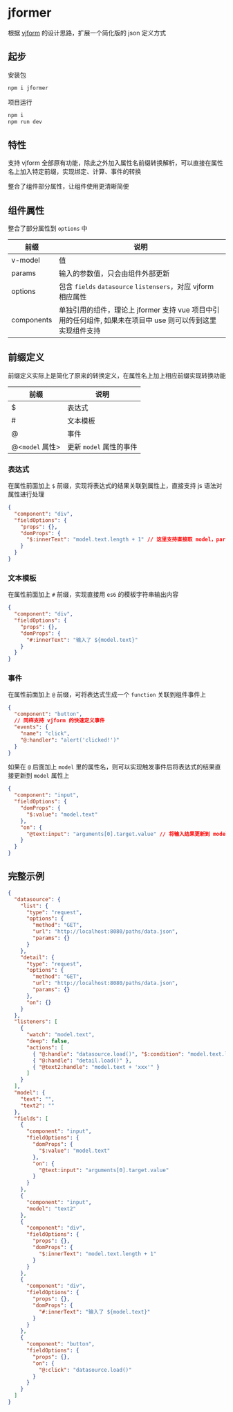 # jformer

根据 [vjform](https://gitee.com/fyl080801_admin/vjform) 的设计思路，扩展一个简化版的 json 定义方式

## 起步

安装包

```bash
npm i jformer
```

项目运行

```bash
npm i
npm run dev
```

## 特性

支持 vjform 全部原有功能，除此之外加入属性名前缀转换解析，可以直接在属性名上加入特定前缀，实现绑定、计算、事件的转换

整合了组件部分属性，让组件使用更清晰简便

## 组件属性

整合了部分属性到 `options` 中

| 前缀       | 说明                                                                                                        |
| ---------- | ----------------------------------------------------------------------------------------------------------- |
| v-model    | 值                                                                                                          |
| params     | 输入的参数值，只会由组件外部更新                                                                            |
| options    | 包含 `fields` `datasource` `listensers`，对应 vjform 相应属性                                               |
| components | 单独引用的组件，理论上 jformer 支持 vue 项目中引用的任何组件, 如果未在项目中 use 则可以传到这里实现组件支持 |

## 前缀定义

前缀定义实际上是简化了原来的转换定义，在属性名上加上相应前缀实现转换功能

| 前缀            | 说明                    |
| --------------- | ----------------------- |
| \$              | 表达式                  |
| #               | 文本模板                |
| @               | 事件                    |
| @<`model` 属性> | 更新 `model` 属性的事件 |

### 表达式

在属性前面加上 `$` 前缀，实现将表达式的结果关联到属性上，直接支持 js 语法对属性进行处理

```json
{
  "component": "div",
  "fieldOptions": {
    "props": {},
    "domProps": {
      "$:innerText": "model.text.length + 1" // 这里支持直接取 model，params，datasource，sourcedata 的属性进行计算关联到属性
    }
  }
}
```

### 文本模板

在属性前面加上 `#` 前缀，实现直接用 `es6` 的模板字符串输出内容

```json
{
  "component": "div",
  "fieldOptions": {
    "props": {},
    "domProps": {
      "#:innerText": "输入了 ${model.text}"
    }
  }
}
```

### 事件

在属性前面加上 `@` 前缀，可将表达式生成一个 `function` 关联到组件事件上

```json
{
  "component": "button",
  // 同样支持 vjform 的快速定义事件
  "events": {
    "name": "click",
    "@:handler": "alert('clicked!')"
  }
}
```

如果在 `@` 后面加上 `model` 里的属性名，则可以实现触发事件后将表达式的结果直接更新到 `model` 属性上

```json
{
  "component": "input",
  "fieldOptions": {
    "domProps": {
      "$:value": "model.text"
    },
    "on": {
      "@text:input": "arguments[0].target.value" // 将输入结果更新到 model.text
    }
  }
}
```

## 完整示例

```json
{
  "datasource": {
    "list": {
      "type": "request",
      "options": {
        "method": "GET",
        "url": "http://localhost:8080/paths/data.json",
        "params": {}
      }
    },
    "detail": {
      "type": "request",
      "options": {
        "method": "GET",
        "url": "http://localhost:8080/paths/data.json",
        "params": {}
      },
      "on": {}
    }
  },
  "listeners": [
    {
      "watch": "model.text",
      "deep": false,
      "actions": [
        { "@:handle": "datasource.load()", "$:condition": "model.text.length >= 4" },
        { "@:handle": "detail.load()" },
        { "@text2:handle": "model.text + 'xxx'" }
      ]
    }
  ],
  "model": {
    "text": "",
    "text2": ""
  },
  "fields": [
    {
      "component": "input",
      "fieldOptions": {
        "domProps": {
          "$:value": "model.text"
        },
        "on": {
          "@text:input": "arguments[0].target.value"
        }
      }
    },
    {
      "component": "input",
      "model": "text2"
    },
    {
      "component": "div",
      "fieldOptions": {
        "props": {},
        "domProps": {
          "$:innerText": "model.text.length + 1"
        }
      }
    },
    {
      "component": "div",
      "fieldOptions": {
        "props": {},
        "domProps": {
          "#:innerText": "输入了 ${model.text}"
        }
      }
    },
    {
      "component": "button",
      "fieldOptions": {
        "props": {},
        "on": {
          "@:click": "datasource.load()"
        }
      }
    }
  ]
}
```
